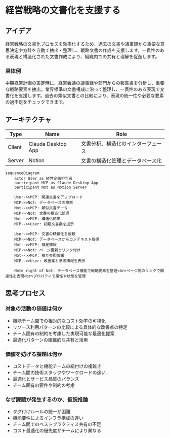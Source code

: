 # 経営戦略の文書化を支援する

## アイデア
経営戦略の文書化プロセスを効率化するため、過去の文書や議事録から重要な意思決定や方針を自動で抽出・整理し、戦略文書の作成を支援します。一貫性のある表現と構造化された文書作成により、組織内での共有と理解を促進します。

### 具体例
中期経営計画の策定時に、経営会議の議事録や部門からの報告書を分析し、重要な戦略要素を抽出。業界標準の文書構成に沿って整理し、一貫性のある表現で文書化を支援します。過去の類似文書との比較により、表現の統一性や必要な要素の過不足をチェックできます。

## アーキテクチャ
| Type | Name | Role |
|--|--|--|
| Client | Claude Desktop App | 文書分析、構造化のインターフェース |
| Server | Notion | 文書の構造化管理とデータベース化 |

```mermaid
sequenceDiagram
    actor User as 経営企画担当者
    participant MCP as Claude Desktop App
    participant Not as Notion Server

    User->>MCP: 関連文書をアップロード
    MCP->>Not: データベースの検索
    Not-->>MCP: 類似文書データ
    MCP->>Not: 文書の構造化処理
    Not-->>MCP: 構造化結果
    MCP-->>User: 初期文書案を提示

    User->>MCP: 文書の精緻化を依頼
    MCP->>Not: データベースからコンテキスト取得
    Not-->>MCP: 補足情報
    MCP->>Not: ページ更新とリンク付け
    Not-->>MCP: 相互参照情報
    MCP-->>User: 改善案と参考情報を表示

    Note right of Not: データベース機能で戦略要素を整理<br>ページ間のリンクで関連性を表現<br>プロパティで属性や状態を管理
```

## 思考プロセス

### 対象の活動の価値は何か
- 機能チーム間での相対的なコスト効率の可視化
- リソース利用パターンの比較による具体的な改善点の特定
- チーム固有の制約を考慮した実現可能な最適化提案
- 最適化パターンの組織的な共有と活用

### 価値を妨げる課題は何か
- コストデータと機能チームの紐付けの複雑さ
- チーム間の技術スタックやワークロードの違い
- 最適化とサービス品質のバランス
- チーム固有の要件や制約の考慮

### なぜ課題が発生するのか、仮説推論
- タグ付けルールの統一が困難
- 機能要件によるインフラ構成の違い
- チーム間でのベストプラクティス共有の不足
- コスト最適化の優先度がチームにより異なる